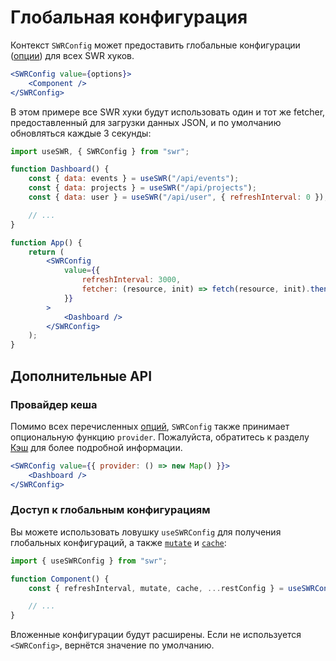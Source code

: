 # Глобальная конфигурация

Контекст `SWRConfig` может предоставить глобальные конфигурации
([опции](/docs/options)) для всех SWR хуков.

```jsx
<SWRConfig value={options}>
    <Component />
</SWRConfig>
```

В этом примере все SWR хуки будут использовать один и тот же fetcher,
предоставленный для загрузки данных JSON, и по умолчанию обновляться каждые 3
секунды:

```jsx
import useSWR, { SWRConfig } from "swr";

function Dashboard() {
    const { data: events } = useSWR("/api/events");
    const { data: projects } = useSWR("/api/projects");
    const { data: user } = useSWR("/api/user", { refreshInterval: 0 }); // переопределение

    // ...
}

function App() {
    return (
        <SWRConfig
            value={{
                refreshInterval: 3000,
                fetcher: (resource, init) => fetch(resource, init).then((res) => res.json()),
            }}
        >
            <Dashboard />
        </SWRConfig>
    );
}
```

## Дополнительные API

### Провайдер кеша

Помимо всех перечисленных [опций](/docs/options), `SWRConfig` также принимает
опциональную функцию `provider`. Пожалуйста, обратитесь к разделу
[Кэш](/docs/cache) для более подробной информации.

```jsx
<SWRConfig value={{ provider: () => new Map() }}>
    <Dashboard />
</SWRConfig>
```

### Доступ к глобальным конфигурациям

Вы можете использовать ловушку `useSWRConfig` для получения глобальных
конфигураций, а также [`mutate`](/docs/mutation) и
[`cache`](/docs/advanced/cache):

```jsx
import { useSWRConfig } from "swr";

function Component() {
    const { refreshInterval, mutate, cache, ...restConfig } = useSWRConfig();

    // ...
}
```

Вложенные конфигурации будут расширены. Если не используется `<SWRConfig>`,
вернётся значение по умолчанию.
